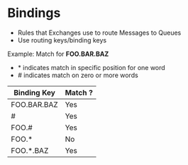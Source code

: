 # Bindings

- Rules that Exchanges use to route Messages to Queues
- Use routing keys/binding keys

Example: Match for **FOO.BAR.BAZ**

- \* indicates match in specific position for one word
- \# indicates match on zero or more words

| Binding Key | Match ? |
| ----------- | ------- |
| FOO.BAR.BAZ | Yes     |
| #           | Yes     |
| FOO.#       | Yes     |
| FOO.*       | No      |
| FOO.*.BAZ   | Yes     |